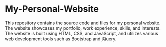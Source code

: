 # My-Personal-Website
This repository contains the source code and files for my personal website. The website showcases my portfolio, work experience, skills, and interests. The website is built using HTML, CSS, and JavaScript, and utilizes various web development tools such as Bootstrap and jQuery.
